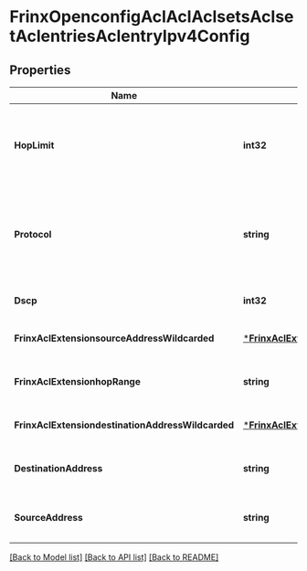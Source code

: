# FrinxOpenconfigAclAclAclsetsAclsetAclentriesAclentryIpv4Config

## Properties
Name | Type | Description | Notes
------------ | ------------- | ------------- | -------------
**HopLimit** | **int32** | Optional[The IP packet&#39;s hop limit -- known as TTL (in hops) in IPv4 packets, and hop limit in IPv6] REF:Optional.empty | [optional] [default to null]
**Protocol** | **string** | Optional[The protocol carried in the IP packet, expressed either as its IP protocol number, or by a defined identity.] REF:Optional.empty | [optional] [default to null]
**Dscp** | **int32** | Optional[Value of diffserv codepoint.] REF:Optional.empty | [optional] [default to null]
**FrinxAclExtensionsourceAddressWildcarded** | [***FrinxAclExtensionSrcdstipv4addresswildcardedSourceAddressWildcarded**](frinx.acl.extension.srcdstipv4addresswildcarded.SourceAddressWildcarded.md) | Optional.empty REF:Optional.empty | [optional] [default to null]
**FrinxAclExtensionhopRange** | **string** | Optional[The IP packet&#39;s hop range (TTL)] REF:Optional.empty | [optional] [default to null]
**FrinxAclExtensiondestinationAddressWildcarded** | [***FrinxAclExtensionSrcdstipv4addresswildcardedDestinationAddressWildcarded**](frinx.acl.extension.srcdstipv4addresswildcarded.DestinationAddressWildcarded.md) | Optional.empty REF:Optional.empty | [optional] [default to null]
**DestinationAddress** | **string** | Optional[Destination IPv4 address prefix.] REF:Optional.empty | [optional] [default to null]
**SourceAddress** | **string** | Optional[Source IPv4 address prefix.] REF:Optional.empty | [optional] [default to null]

[[Back to Model list]](../README.md#documentation-for-models) [[Back to API list]](../README.md#documentation-for-api-endpoints) [[Back to README]](../README.md)



